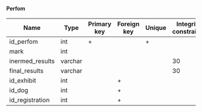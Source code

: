 #### Perfom

| Name            | Type    | Primary key | Foreign key | Unique | Integrity constraints | Null/not null |
| --------------- | ------- | ----------- | ----------- | ------ | --------------------- | ------------- |
| id_perfom       | int     | +           |             | +      |                       | not null      |
| mark            | int     |             |             |        |                       | not null      |
| inermed_results | varchar |             |             |        | 30                    | not null      |
| final_results   | varchar |             |             |        | 30                    | not null      |
| id_exhibit      | int     |             | +           |        |                       | not null      |
| id_dog          | int     |             | +           |        |                       | not null      |
| id_registration | int     |             | +           |        |                       | not null      |